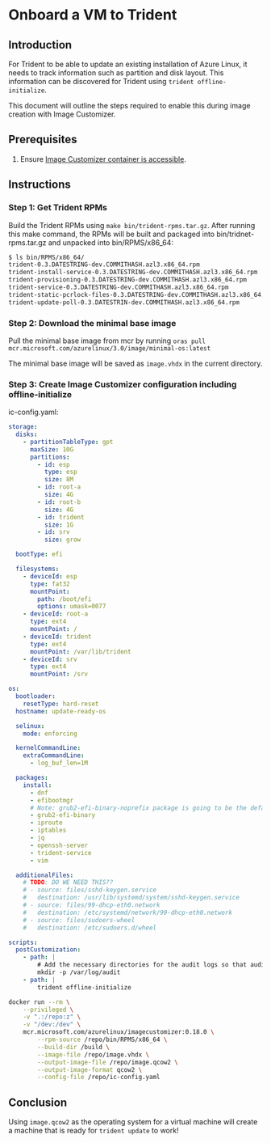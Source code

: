 
# Onboard a VM to Trident

## Introduction

For Trident to be able to update an existing installation of Azure Linux, it needs to track information such as partition and disk layout.  This information can be discovered for Trident using `trident offline-initialize`.

This document will outline the steps required to enable this during image creation with Image Customizer.

## Prerequisites

1. Ensure [Image Customizer container is accessible](https://microsoft.github.io/azure-linux-image-tools/imagecustomizer/quick-start/quick-start.html).

## Instructions

### Step 1: Get Trident RPMs

Build the Trident RPMs using `make bin/trident-rpms.tar.gz`.  After running this make command, the RPMs will be built and packaged into bin/tridnet-rpms.tar.gz and unpacked into bin/RPMS/x86_64:

``` bash
$ ls bin/RPMS/x86_64/
trident-0.3.DATESTRING-dev.COMMITHASH.azl3.x86_64.rpm
trident-install-service-0.3.DATESTRING-dev.COMMITHASH.azl3.x86_64.rpm
trident-provisioning-0.3.DATESTRING-dev.COMMITHASH.azl3.x86_64.rpm
trident-service-0.3.DATESTRING-dev.COMMITHASH.azl3.x86_64.rpm
trident-static-pcrlock-files-0.3.DATESTRING-dev.COMMITHASH.azl3.x86_64.rpm
trident-update-poll-0.3.DATESTRIN-dev.COMMITHASH.azl3.x86_64.rpm
```

### Step 2: Download the minimal base image

Pull the minimal base image from mcr by running `oras pull mcr.microsoft.com/azurelinux/3.0/image/minimal-os:latest`

The minimal base image will be saved as `image.vhdx` in the current directory.

### Step 3: Create Image Customizer configuration including offline-initialize

ic-config.yaml:
``` yaml
storage:
  disks:
    - partitionTableType: gpt
      maxSize: 10G
      partitions:
        - id: esp
          type: esp
          size: 8M
        - id: root-a
          size: 4G
        - id: root-b
          size: 4G
        - id: trident
          size: 1G
        - id: srv
          size: grow

  bootType: efi

  filesystems:
    - deviceId: esp
      type: fat32
      mountPoint:
        path: /boot/efi
        options: umask=0077
    - deviceId: root-a
      type: ext4
      mountPoint: /
    - deviceId: trident
      type: ext4
      mountPoint: /var/lib/trident
    - deviceId: srv
      type: ext4
      mountPoint: /srv

os:
  bootloader:
    resetType: hard-reset
  hostname: update-ready-os

  selinux:
    mode: enforcing

  kernelCommandLine:
    extraCommandLine:
      - log_buf_len=1M

  packages:
    install:
      - dnf
      - efibootmgr
      # Note: grub2-efi-binary-noprefix package is going to be the default grub package for azl3
      - grub2-efi-binary
      - iproute
      - iptables
      - jq
      - openssh-server
      - trident-service
      - vim

  additionalFiles:
    # TODO: DO WE NEED THIS??
    # - source: files/sshd-keygen.service
    #   destination: /usr/lib/systemd/system/sshd-keygen.service
    # - source: files/99-dhcp-eth0.network
    #   destination: /etc/systemd/network/99-dhcp-eth0.network
    # - source: files/sudoers-wheel
    #   destination: /etc/sudoers.d/wheel

scripts:
  postCustomization:
    - path: |
        # Add the necessary directories for the audit logs so that auditd can start
        mkdir -p /var/log/audit
    - path: |
        trident offline-initialize
```

``` bash
docker run --rm \
    --privileged \
    -v ".:/repo:z" \
    -v "/dev:/dev" \
    mcr.microsoft.com/azurelinux/imagecustomizer:0.18.0 \
        --rpm-source /repo/bin/RPMS/x86_64 \
        --build-dir /build \
        --image-file /repo/image.vhdx \
        --output-image-file /repo/image.qcow2 \
        --output-image-format qcow2 \
        --config-file /repo/ic-config.yaml
```

## Conclusion

Using `image.qcow2` as the operating system for a virtual machine will create a machine that is ready for `trident update` to work!